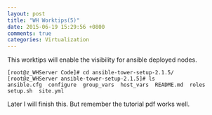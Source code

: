 ```yaml
---
layout: post
title: "WH Worktips(5)"
date: 2015-06-19 15:29:56 +0800
comments: true
categories: Virtualization
---
```

This worktips will enable the visibility for ansible deployed nodes.      

```
[root@z_WHServer Code]# cd ansible-tower-setup-2.1.5/
[root@z_WHServer ansible-tower-setup-2.1.5]# ls
ansible.cfg  configure  group_vars  host_vars  README.md  roles  setup.sh  site.yml
```

Later I will finish this. But remember the tutorial pdf works well.    
